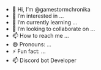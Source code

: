 - 👋 Hi, I’m @gamestormchronika
- 👀 I’m interested in ...
- 🌱 I’m currently learning ...
- 💞️ I’m looking to collaborate on ...
- 📫 How to reach me ...
- 😄 Pronouns: ...
- ⚡ Fun fact: ...
- 📫 Discord bot Developer
<!---
gamestormchronika/gamestormchronika is a ✨ special ✨ repository because its `README.md` (this file) appears on your GitHub profile.
You can click the Preview link to take a look at your changes.
--->
